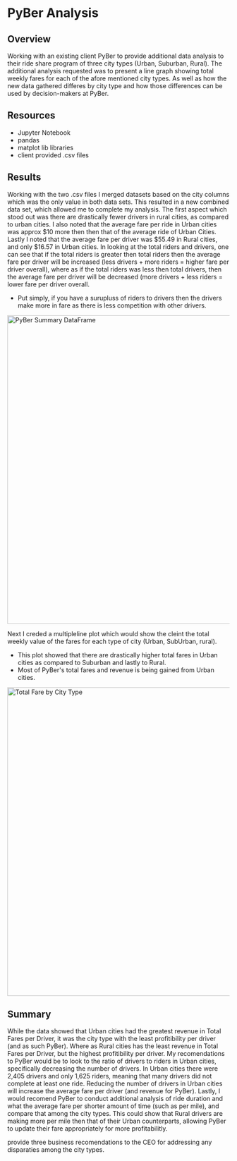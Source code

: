 # PyBer Analysis

## Overview 
Working with an existing client PyBer to provide additional data analysis to their ride share program of three city types (Urban, Suburban, Rural).  The additional analysis requested was to present a line graph showing total weekly fares for each of the afore mentioned city types.  As well as how the new data gathered differes by city type and how those differences can be used by decision-makers at PyBer.

## Resources
- Jupyter Notebook
- pandas
- matplot lib libraries
- client provided .csv files

## Results
Working with the two .csv files I merged datasets based on the city columns which was the only value in both data sets.  This resulted in a new combined data set, which allowed me to complete my analysis.  The first aspect which stood out was there are drastically fewer drivers in rural cities, as compared to urban cities.  I also noted that the average fare per ride in Urban cities was approx $10 more then then that of the average ride of Urban Cities.  Lastly I noted that the average fare per driver was $55.49 in Rural cities, and only $16.57 in Urban cities.  In looking at the total riders and drivers, one can see that if the total riders is greater then total riders then the average fare per driver will be increased (less drivers + more riders = higher fare per driver overall), where as if the total riders was less then total drivers, then the average fare per driver will be decreased (more drivers + less riders = lower fare per driver overall.

- Put simply, if you have a surupluss of riders to drivers then the drivers make more in fare as there is less competition with other drivers.

<img width="700" alt="PyBer Summary DataFrame" src="https://user-images.githubusercontent.com/104927745/179375233-133c4887-b4e9-45b1-a070-96447ae50f0e.PNG">

Next I creded a multipleline plot which would show the cleint the total weekly value of the fares for each type of city (Urban, SubUrban, rural).  
- This plot showed that there are drastically higher total fares in Urban cities as compared to Suburban and lastly to Rural.
- Most of PyBer's total fares and revenue is being gained from Urban cities.

<img width="700" alt="Total Fare by City Type" src="https://user-images.githubusercontent.com/104927745/179375173-52907ba4-186d-441a-8e84-3858578326e7.PNG">

## Summary
While the data showed that Urban cities had the greatest revenue in Total Fares per Driver, it was the city type with the least profitibility per driver (and as such PyBer).  Where as Rural cities has the least revenue in Total Fares per Driver, but the highest profitibility per driver.  My recomendations to PyBer would be to look to the ratio of drivers to riders in Urban cities, specifically decreasing the number of drivers.  In Urban cities there were 2,405 drivers and only 1,625 riders, meaning that many drivers did not complete at least one ride.  Reducing the number of drivers in Urban cities will increase the average fare per driver (and revenue for PyBer).  Lastly, I would recomend PyBer to conduct additional analysis of ride duration and what the average fare per shorter amount of time (such as per mile), and compare that among the city types.  This could show that Rural drivers are making more per mile then that of their Urban counterparts, allowing PyBer to update their fare appropriately for more profitabilitly.

provide three business recomendations to the CEO for addressing any disparaties among the city types.

